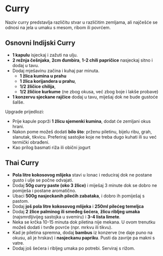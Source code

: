 # Curry

Naziv curry predstavlja različitu stvar u različitim zemljama, ali najčešće se odnosi na jela u umaku s mesom, ribom ili povrćem.

## Osnovni Indijski Curry

* **1 kapulu** isjeckaj i zažuti na ulju.
* **2 režnja češnjaka**, **2cm đumbira**, **1-2 chili papričice** nasjeckaj sitno i dodaj u tavu.
* Dodaj mješavinu začina i kuhaj par minuta.
    * **1 žlica kumina u prahu**
    * **1 žlica korijandera u prahu**,
    * **1/2 žličice chilija**,
    * **1/2 žličice kurkume** (ne zbog okusa, već zbog boje i lakše probave)
* **1 konzervu sjeckane rajčice** dodaj u tavu, miješaj dok ne bude gustoće šalše.

Upgrade prijedlozi:
* Prije kapule poprži **1 žlicu sjemenki kumina**, dodat će zemljani okus hrani.
* Nakon pome možeš dodati **bilo što**: prženu piletinu, bijelu ribu, grah, slanutak, tikvicu. Preferiraj sastojke koje ne treba dugo kuhati ili su već termički obrađeni.
* Kao prilog basmati riža ili obični jogurt

## Thai Curry

* **Pola litre kokosovog mlijeka** stavi u lonac i reduciraj dok ne postane gusto i ulje se počne odvajati.
* Dodaj **50g curry paste (oko 3 žlice)** i miješaj 3 minute dok se dobro ne pomiješa i postane aromatično.
* Ubaci **500g nasjeckanih pilećih zabataka**, i dobro ih pomiješaj s pastom.
* Dodaj **još pola litre kokosovog mlijeka** i **250ml pilećeg temeljca**
* Dodaj **2 žlice palminog ili smeđeg šećera**, **žlicu ribljeg umaka** (najsmrdljivijeg sastojka u svemiru) i **3-4 lista limete**.
* Neka se krčka 10-15 minuta dok piletina nije mekana. U ovom trenutku možeš dodati i tvrđe povrće (npr. mrkvu ili tikvu).
* Kad je piletina spremna, dodaj **bambus** iz konzerve (ne daje puno na okusu, ali je hrskav) i **nasjeckanu papriku**. Pusti da zavrije pa makni s vatre.
* Dodaj još šećera i ribljeg umaka po potrebi. Serviraj s rižom.
